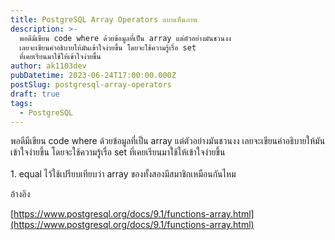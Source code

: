 ```yaml
---
title: PostgreSQL Array Operators แบบเห็นภาพ
description: >-
  พอดีมีเขียน code where ด้วยข้อมูลที่เป็น array แต่ตัวอย่างมันชวนงง
  เลยจะเขียนคำอธิบายให้มันเข้าใจง่ายขึ้น โดยจะใช้ความรู้เรื่อ set
  ที่เคยเรียนมาใช้ให้เข้าใจง่ายขึ้น
author: ak1103dev
pubDatetime: 2023-06-24T17:00:00.000Z
postSlug: postgresql-array-operators
draft: true
tags:
  - PostgreSQL
---
```


พอดีมีเขียน code where ด้วยข้อมูลที่เป็น array แต่ตัวอย่างมันชวนงง เลยจะเขียนคำอธิบายให้มันเข้าใจง่ายขึ้น โดยจะใช้ความรู้เรื่อ set ที่เคยเรียนมาใช้ให้เข้าใจง่ายขึ้น\
\
1\. equal ไว้ใช้เปรียบเทียบว่า array ของทั้งสองมีสมาชิกเหมือนกันไหม

อ้างอิง

[https://www.postgresql.org/docs/9.1/functions-array.html](https://www.postgresql.org/docs/9.1/functions-array.html)
